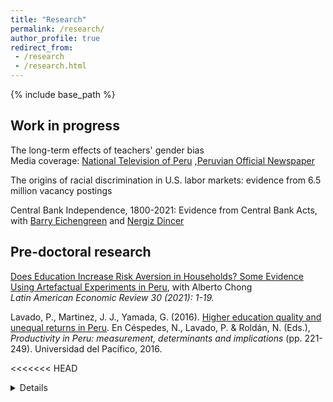 ```yaml
---
title: "Research"
permalink: /research/
author_profile: true
redirect_from:
 - /research
 - /research.html
---
```


  {% include base_path %}

## Work in progress

The long-term effects of teachers' gender bias <br>
Media coverage: [National Television of Peru](https://www.youtube.com/watch?v=7Ahmv8v4ZYI&t=128s) ,[Peruvian Official Newspaper](https://andina.pe/agencia/noticia-joan-martinez-peruana-promueve-acceso-equitativo-a-educacion-superior-897527.aspx)

The origins of racial discrimination in U.S. labor markets: evidence from 6.5 million vacancy postings

Central Bank Independence, 1800-2021: Evidence from Central Bank Acts, with [Barry Eichengreen](https://eml.berkeley.edu/~eichengr/) and [Nergiz Dincer](https://www.tedu.edu.tr/en/nazire-nergiz-dincer)

## Pre-doctoral research
[Does Education Increase Risk Aversion in Households? Some Evidence Using Artefactual Experiments in Peru](https://ojs.latinaer.org/laer/article/view/22), with Alberto Chong <br>
_Latin American Economic Review 30 (2021): 1-19._

Lavado, P., Martinez, J. J., Yamada, G. (2016). [Higher education quality and unequal returns in Peru](http://hdl.handle.net/11354/1495). En Céspedes, N., Lavado, P. & Roldán, N. (Eds.), _Productivity in Peru: measurement, determinants and implications_ (pp. 221-249). Universidad del Pacífico, 2016.

<<<<<<< HEAD

<details>
=======
<!-- <details>
>>>>>>> 480a1a4e9484d61cc471def7b15eeb8f9dc8e565
<summary> A brief summary</summary>
<br>
Insert text.
</details> -->
